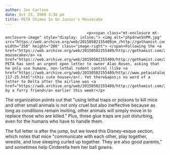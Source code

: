 ```yaml
---
author: Jen Carlson
date: Oct 23, 2009 3:38 pm
title: PETA Chimes In On Junior's Mousecake
---
```


	
										<p><span class="mt-enclosure mt-enclosure-image" style="display: inline;"> <img alt="phpdrwn5nPM.jpg" src="https://web.archive.org/web/20150502155409im_/http://gothamist.com/attachments/arts_jen/phpdrwn5nPM.jpg" width="350" height="206" class="image-right"> </span>Following the <a href="https://web.archive.org/web/20150502155409/http://gothamist.com/2009/10/20/mice_love_juniors_cheesecake_too.php">Junior&apos;s mousecake</a> <a href="https://web.archive.org/web/20150502155409/http://gothamist.com/2009/10/21/juniors.php">incident</a>, PETA has sent an urgent open letter to owner Alan Rosen, asking that he only use humane, non-lethal rodent control (like <a href="https://web.archive.org/web/20150502155409/http://www.petacatalog.com//products/Humane_Smart_Mousetrap-117-25.html">this cute house</a>). Yet there&apos;s no word of a letter to Delta after the airline was <a href="https://web.archive.org/web/20150502155409/http://gothamist.com/2009/10/22/mouse_attack_at_jfk.php">infiltrated by a furry friend</a> earlier this week!</p>

<p>The organization points out that &quot;using lethal traps or poisons to kill mice and other small animals is not only cruel but also ineffective because as long as conditions remain inviting, other animals will simply move in to replace those who are killed.&quot; Plus, those glue traps are just disturbing, even for the humans who have to handle them.</p>

<p>The full letter is after the jump, but we loved this Disney-esque section, which notes that mice &quot;communicate with each other, play together, wrestle, and love sleeping curled up together. They are also good parents,&quot; and sometimes help Cinderella hem her ball gowns.</p>					
										
									
				